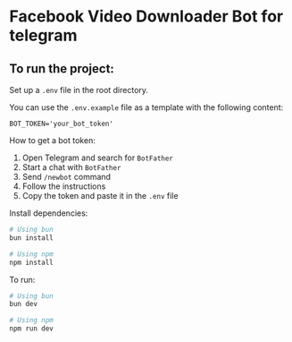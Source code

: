 # Facebook Video Downloader Bot for telegram

## To run the project:
Set up a `.env` file in the root directory.

You can use the `.env.example` file as a template with the following content:

```properties
BOT_TOKEN='your_bot_token'
```

How to get a bot token:
1. Open Telegram and search for `BotFather`
2. Start a chat with `BotFather`
3. Send `/newbot` command
4. Follow the instructions
5. Copy the token and paste it in the `.env` file

Install dependencies:
```bash
# Using bun
bun install
```
```bash
# Using npm
npm install
```


To run:

```bash
# Using bun
bun dev
```
```bash
# Using npm
npm run dev
```
